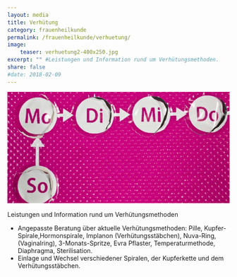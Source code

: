 ```yaml
---
layout: media
title: Verhütung
category: frauenheilkunde
permalink: /frauenheilkunde/verhuetung/
image: 
    teaser: verhuetung2-400x250.jpg
excerpt: "" #Leistungen und Information rund um Verhütungsmethoden.
share: false
#date: 2018-02-09
---
```


![Verhütung](/images/verhuetung-900x450.jpg)

Leistungen und Information rund um Verhütungsmethoden

- Angepasste Beratung über aktuelle Verhütungsmethoden: Pille, Kupfer-Spirale,Hormonspirale, Implanon (Verhütungsstäbchen), Nuva-Ring, (Vaginalring), 3-Monats-Spritze, Evra Pflaster, Temperaturmethode, Diaphragma, Sterilisation.
- Einlage und Wechsel verschiedener Spiralen, der Kupferkette und dem Verhütungsstäbchen.